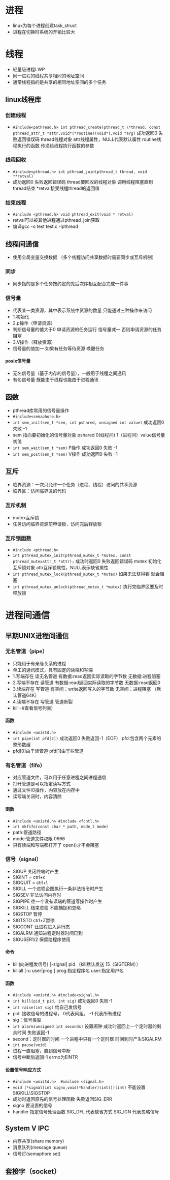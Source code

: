# 进程
- linux为每个进程创建task_struct
- 进程在切换时系统的开销比较大

# 线程
- 轻量级进程LWP
- 同一进程的线程共享相同的地址空间
- 通常线程指的是共享的相同地址空间的多个任务
## linux线程库
### 创建线程 
- `#include<pathread.h> int pthread_create(pthread_t \*thread, const pthread_attr_t *attr,void*(*routine)(void*),void *arg)`
成功返回0 失败返回错误码 thread线程对象 attr线程属性，NULL代表默认属性  routine线程执行的函数 传递给线程执行函数的参数
### 线程回收
- `#include<pthread.h> int pthread_join(pthread_t thread, void **retval)`
- 成功返回0 失败返回错误码 thread要回收的线程对象  调用线程阻塞直到thread结束 *retval接受线程thread的返回值
### 结束线程
- `#include <pthread.h> void phtread_exit(void * retval)`
- retval可以被其他进程通过pthread_join获取
- 编译gcc -o test test.c -lpthread
## 线程间通信
- 使用全局变量交换数据  （多个线程访问共享数据时需要同步或互斥机制）
### 同步
- 同步指的是多个任务按约定的先后次序相互配合完成一件事
### 信号量 
- 代表某一类资源，其中表示系统中资源的数量  只能通过三种操作来访问
- 1.初始化
- 2.p操作（申请资源）
- 判断信号量的值大于0 申请资源的任务运行 信号量减一  否则申请资源的任务阻塞
- 3.V操作（释放资源）
- 信号量的值加一 如果有任务等待资源  唤醒任务
#### posix信号量
- 无名信号量（基于内存的信号量），一般用于线程之间通讯
- 有名信号量  既能由于线程也能由于进程通讯
## 函数
- pthread库常用的信号量操作
- `#include<semaphore.h>`  
- `int sem_init(sem_t *sem, int pshared, unsigned int value)` 成功返回0 失败 -1
- sem 指向要初始化的信号量对象  pshared 0(线程间) 1（进程间）value信号量初值
- `int sem_wait(sem_t *sem)` P操作  成功返回0 失败 -1  
- `int sem_post(sem_t *sem)` V操作  成功返回0 失败 -1
## 互斥 
- 临界资源：一次只允许一个任务（进程、线程）访问的共享资源
- 临界区：访问临界区的代码
### 互斥机制
- mutex互斥锁 
- 任务访问临界资源前申请锁，访问完后释放锁
### 互斥锁函数
- `#include <pthread.h>`
- `int pthread_mutex_init(pthread_mutex_t *mutex, const pthread_mutexattr_t *attr);` 成功时返回0 失败返回错误码  mutex 初始化互斥锁对象 attr互斥锁属性，NULL表示缺省属性
- `int pthread_mutex_lock(pthread_mutex_t *mutex)` 如果无法获得锁 就会阻塞
- `int pthread_mutex_unlock(pthread_mutex_t *mutex)` 执行完临界区要及时释放锁
# 进程间通信
## 早期UNIX进程间通信
### 无名管道（pipe）
- 只能用于有亲缘关系的进程
- 单工的通讯模式，具有固定的读端和写端
- 1.写端存在  读无名管道  有数据:read返回实际读取的字节数  无数据:进程阻塞
- 2.写端不存在  读管道   有数据:read返回实际读取的字节数  无数据:read返回0
- 3.读端存在  写管道     有空间：write返回写入的字节数  无空间：进程阻塞  （默认管道64K）
- 4.读端不存在  写管道   管道断裂 
- kill -l(查看信号列表)
#### 函数 
-  `#include <unistd.h>`
- `int pipe(int pfd[2])` 成功返回0 失败返回-1（EOF） pfd:包含两个元素的整形数组 
- pfd\[0]由于读管道 pfd\[1]由于些管道 
### 有名管道（fifo）
- 对应管道文件，可以用于任意进程之间进程通信
- 打开管道是可以指定读写方式
- 通过文件IO操作，内容放在内存中
- 读写端关闭时，内容清除
#### 函数
- `#include <unistd.h> #include <fcntl.h>`
- `int mkfifo(const char * path, mode_t mode)`
- path:管道路径
- mode:管道文件权限 0666
- 只有读端和写端都打开了 open()才不会阻塞
### 信号（signal）
- SIGUP  关闭终端时产生
- SIGINT  = ctrl+c 
- SIGQUIT = ctrl+\
- SIGILL 一个进程企图执行一条非法指令时产生
- SIGSEV  非法访问内存时   
- SIGPIPE 往一个没有读端的管道写操作时产生
- SIGKILL 结束进程 不能捕捉和忽略
- SIGSTOP  暂停
- SIGTSTO ctrl+Z暂停
- SIGCONT  让进程进入运行态
- SIGALRM 通知进程定时器时间已到
- SIGUSER1/2  保留给程序使用   
#### 命令
- kill(向进程发信号) \[-signal] pid  （kill默认发送 15（SIGTERM））
- killall \[-u user|prog ]    prog:指定程序名 user:指定用户名
#### 函数
- `#include <unistd.h> #include<signal.h>`
- `int kill(pid_t pid, int sig)`  成功返回0 失败-1
- `int raise(int sig)`  给自己发信号
- pid: 接收信号的进程号， 0代表同组， -1 代表所有进程
- sig：信号类型
- `int alarm(unsigned int seconds)` 设置闹钟 成功时返回上一个定时器的剩余时间  失败返回-1
- second：定时器的时间   一个进程中只有一个定时器  时间到时产生SIGALRM
- `int pause(void)`
- 进程一直阻塞，直到信号中断
- 信号中断后返回-1 errno为EINTR

#### 设置信号响应方式
- `#include <unistd.h>  #include <signal.h>`
- `void (*signal(int signo,void(*handler)(int)))(int)` 不能设置SIGKILL\SIGSTOP
- 成功时返回原先的信号处理函数  失败返回SIG_ERR
- signo 要设置的信号
- handler 指定信号处理函数  SIG_DFL 代表缺省方式  SIG_IGN 代表忽略信号
## System V IPC
- 内存共享(share memory)
- 消息队列(message queue)
- 信号灯(semaphore set)
## 套接字（socket）





